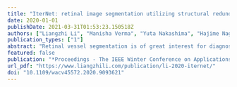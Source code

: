 ```yaml
---
title: "IterNet: retinal image segmentation utilizing structural redundancy in vessel networks"
date: 2020-01-01
publishDate: 2021-03-31T01:53:23.150518Z
authors: ["Liangzhi Li", "Manisha Verma", "Yuta Nakashima", "Hajime Nagahara", "Ryo Kawasaki"]
publication_types: ["1"]
abstract: "Retinal vessel segmentation is of great interest for diagnosis of retinal vascular diseases. To further improve the performance of vessel segmentation, we propose IterNet, a new model based on UNet, with the ability to find obscured details of the vessel from the segmented vessel image itself, rather than the raw input image. IterNet consists of multiple iterations of a mini-UNet, which can be 4$backslashtimes$ deeper than the common UNet. IterNet also adopts the weight-sharing and skip-connection features to facilitate training; therefore, even with such a large architecture, IterNet can still learn from merely 10$backslashsim$20 labeled images, without pre-training or any prior knowledge. IterNet achieves AUCs of 0.9816, 0.9851, and 0.9881 on three mainstream datasets, namely DRIVE, CHASE-DB1, and STARE, respectively, which currently are the best scores in the literature. The source code is available."
featured: false
publication: "*Proceedings - The IEEE Winter Conference on Applications of Computer Vision (WACV)*"
url_pdf: "https://www.liangzhili.com/publication/li-2020-iternet/"
doi: "10.1109/wacv45572.2020.9093621"
---
```


